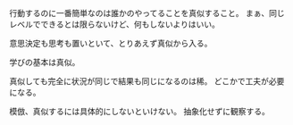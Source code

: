 行動するのに一番簡単なのは誰かのやってることを真似すること。
まぁ、同じレベルでできるとは限らないけど、何もしないよりはいい。

意思決定も思考も置いといて、とりあえず真似から入る。

学びの基本は真似。

真似しても完全に状況が同じで結果も同じになるのは稀。
どこかで工夫が必要になる。

模倣、真似するには具体的にしないといけない。
抽象化せずに観察する。
